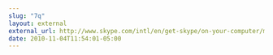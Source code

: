 ```yaml
---
slug: "7q"
layout: external
external_url: http://www.skype.com/intl/en/get-skype/on-your-computer/macosx/beta/
date: 2010-11-04T11:54:01-05:00
---
```

